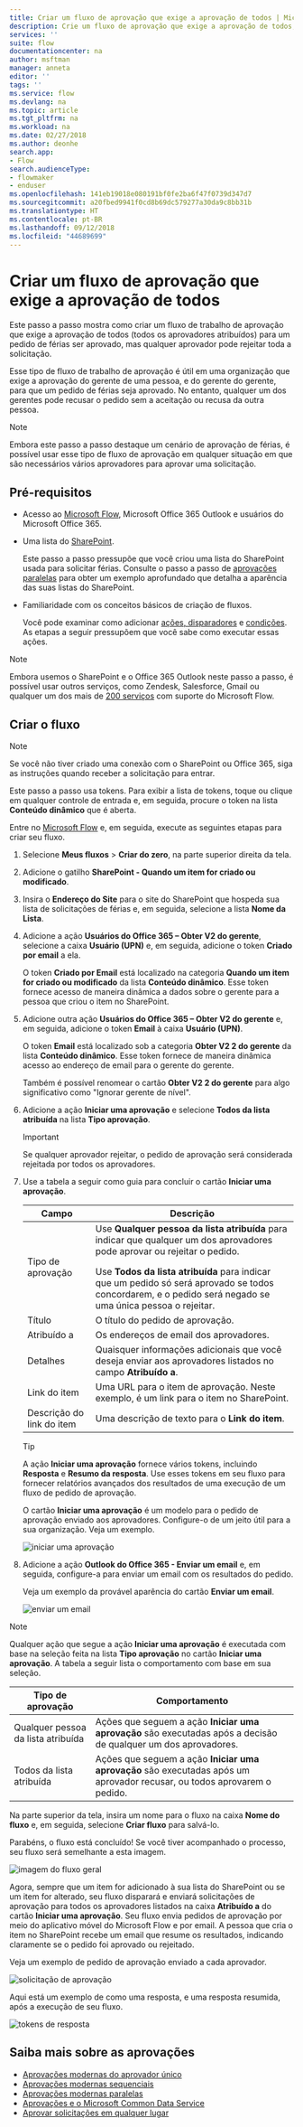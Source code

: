 ```yaml
---
title: Criar um fluxo de aprovação que exige a aprovação de todos | Microsoft Docs
description: Crie um fluxo de aprovação que exige a aprovação de todos, ou a rejeição da solicitação por uma pessoa.
services: ''
suite: flow
documentationcenter: na
author: msftman
manager: anneta
editor: ''
tags: ''
ms.service: flow
ms.devlang: na
ms.topic: article
ms.tgt_pltfrm: na
ms.workload: na
ms.date: 02/27/2018
ms.author: deonhe
search.app:
- Flow
search.audienceType:
- flowmaker
- enduser
ms.openlocfilehash: 141eb19018e080191bf0fe2ba6f47f0739d347d7
ms.sourcegitcommit: a20fbed9941f0cd8b69dc579277a30da9c8bb31b
ms.translationtype: HT
ms.contentlocale: pt-BR
ms.lasthandoff: 09/12/2018
ms.locfileid: "44689699"
---
```

# <a name="create-an-approval-flow-that-requires-everyone-to-approve"></a>Criar um fluxo de aprovação que exige a aprovação de todos

Este passo a passo mostra como criar um fluxo de trabalho de aprovação que exige a aprovação de todos (todos os aprovadores atribuídos) para um pedido de férias ser aprovado, mas qualquer aprovador pode rejeitar toda a solicitação.

Esse tipo de fluxo de trabalho de aprovação é útil em uma organização que exige a aprovação do gerente de uma pessoa, e do gerente do gerente, para que um pedido de férias seja aprovado. No entanto, qualquer um dos gerentes pode recusar o pedido sem a aceitação ou recusa da outra pessoa.

> [!NOTE]
> Embora este passo a passo destaque um cenário de aprovação de férias, é possível usar esse tipo de fluxo de aprovação em qualquer situação em que são necessários vários aprovadores para aprovar uma solicitação.
>
>

## <a name="prerequisites"></a>Pré-requisitos

* Acesso ao [Microsoft Flow](https://flow.microsoft.com), Microsoft Office 365 Outlook e usuários do Microsoft Office 365.
* Uma lista do [SharePoint](https://support.office.com/article/SharePoint-lists-I-An-introduction-f11cd5fe-bc87-4f9e-9bfe-bbd87a22a194).

    Este passo a passo pressupõe que você criou uma lista do SharePoint usada para solicitar férias. Consulte o passo a passo de [aprovações paralelas](parallel-modern-approvals.md) para obter um exemplo aprofundado que detalha a aparência das suas listas do SharePoint.
* Familiaridade com os conceitos básicos de criação de fluxos.

    Você pode examinar como adicionar [ações, disparadores](multi-step-logic-flow.md#add-another-action) e [condições](add-condition.md). As etapas a seguir pressupõem que você sabe como executar essas ações.

> [!NOTE]
> Embora usemos o SharePoint e o Office 365 Outlook neste passo a passo, é possível usar outros serviços, como Zendesk, Salesforce, Gmail ou qualquer um dos mais de [200 serviços](https://flow.microsoft.com/connectors/) com suporte do Microsoft Flow.
>
>

## <a name="create-the-flow"></a>Criar o fluxo

> [!NOTE]
> Se você não tiver criado uma conexão com o SharePoint ou Office 365, siga as instruções quando receber a solicitação para entrar.
>
>

Este passo a passo usa tokens. Para exibir a lista de tokens, toque ou clique em qualquer controle de entrada e, em seguida, procure o token na lista **Conteúdo dinâmico** que é aberta.

Entre no [Microsoft Flow](https://flow.microsoft.com) e, em seguida, execute as seguintes etapas para criar seu fluxo.

1. Selecione **Meus fluxos** > **Criar do zero**, na parte superior direita da tela.
1. Adicione o gatilho **SharePoint - Quando um item for criado ou modificado**.
1. Insira o **Endereço do Site** para o site do SharePoint que hospeda sua lista de solicitações de férias e, em seguida, selecione a lista **Nome da Lista**.
1. Adicione a ação **Usuários do Office 365 – Obter V2 do gerente**, selecione a caixa **Usuário (UPN)** e, em seguida, adicione o token **Criado por email** a ela.

    O token **Criado por Email** está localizado na categoria **Quando um item for criado ou modificado** da lista **Conteúdo dinâmico**. Esse token fornece acesso de maneira dinâmica a dados sobre o gerente para a pessoa que criou o item no SharePoint.

1. Adicione outra ação **Usuários do Office 365 – Obter V2 do gerente** e, em seguida, adicione o token **Email** à caixa **Usuário (UPN)**.

    O token **Email** está localizado sob a categoria **Obter V2 2 do gerente** da lista **Conteúdo dinâmico**. Esse token fornece de maneira dinâmica acesso ao endereço de email para o gerente do gerente.

    Também é possível renomear o cartão **Obter V2 2 do gerente** para algo significativo como "Ignorar gerente de nível".
1. Adicione a ação **Iniciar uma aprovação** e selecione **Todos da lista atribuída** na lista **Tipo aprovação**.

   > [!IMPORTANT]
   > Se qualquer aprovador rejeitar, o pedido de aprovação será considerada rejeitada por todos os aprovadores.
   >
   >
1. Use a tabela a seguir como guia para concluir o cartão **Iniciar uma aprovação**.

   | Campo | Descrição |
   | --- | --- |
   |  Tipo de aprovação |Use **Qualquer pessoa da lista atribuída** para indicar que qualquer um dos aprovadores pode aprovar ou rejeitar o pedido. </p>Use **Todos da lista atribuída** para indicar que um pedido só será aprovado se todos concordarem, e o pedido será negado se uma única pessoa o rejeitar. |
   |  Título |O título do pedido de aprovação. |
   |  Atribuído a |Os endereços de email dos aprovadores. |
   |  Detalhes |Quaisquer informações adicionais que você deseja enviar aos aprovadores listados no campo **Atribuído a**. |
   |  Link do item |Uma URL para o item de aprovação. Neste exemplo, é um link para o item no SharePoint. |
   |  Descrição do link do item |Uma descrição de texto para o **Link do item**. |

   > [!TIP]
   > A ação **Iniciar uma aprovação** fornece vários tokens, incluindo **Resposta** e **Resumo da resposta**. Use esses tokens em seu fluxo para fornecer relatórios avançados dos resultados de uma execução de um fluxo de pedido de aprovação.
   >
   >

    O cartão **Iniciar uma aprovação** é um modelo para o pedido de aprovação enviado aos aprovadores. Configure-o de um jeito útil para a sua organização. Veja um exemplo.

    ![iniciar uma aprovação](media/all-assigned-must-approve/start-an-approval-card.png)

1. Adicione a ação **Outlook do Office 365 - Enviar um email** e, em seguida, configure-a para enviar um email com os resultados do pedido.

    Veja um exemplo da provável aparência do cartão **Enviar um email**.

    ![enviar um email](media/all-assigned-must-approve/send-an-email-card.png)

> [!NOTE]
> Qualquer ação que segue a ação **Iniciar uma aprovação** é executada com base na seleção feita na lista **Tipo aprovação** no cartão **Iniciar uma aprovação**. A tabela a seguir lista o comportamento com base em sua seleção.
>
>

| Tipo de aprovação | Comportamento |
| --- | --- |
| Qualquer pessoa da lista atribuída |Ações que seguem a ação **Iniciar uma aprovação** são executadas após a decisão de qualquer um dos aprovadores. |
| Todos da lista atribuída |Ações que seguem a ação **Iniciar uma aprovação** são executadas após um aprovador recusar, ou todos aprovarem o pedido. |

Na parte superior da tela, insira um nome para o fluxo na caixa **Nome do fluxo** e, em seguida, selecione **Criar fluxo** para salvá-lo.

Parabéns, o fluxo está concluído! Se você tiver acompanhado o processo, seu fluxo será semelhante a esta imagem.

![imagem do fluxo geral](media/all-assigned-must-approve/overall-flow.png)

Agora, sempre que um item for adicionado à sua lista do SharePoint ou se um item for alterado, seu fluxo disparará e enviará solicitações de aprovação para todos os aprovadores listados na caixa **Atribuído a** do cartão **Iniciar uma aprovação**. Seu fluxo envia pedidos de aprovação por meio do aplicativo móvel do Microsoft Flow e por email. A pessoa que cria o item no SharePoint recebe um email que resume os resultados, indicando claramente se o pedido foi aprovado ou rejeitado.

Veja um exemplo de pedido de aprovação enviado a cada aprovador.

![solicitação de aprovação](media/all-assigned-must-approve/approval-request.png)

Aqui está um exemplo de como uma resposta, e uma resposta resumida, após a execução de seu fluxo.

![tokens de resposta](media/all-assigned-must-approve/response-output.png)

## <a name="learn-more-about-approvals"></a>Saiba mais sobre as aprovações

* [Aprovações modernas do aprovador único](modern-approvals.md)
* [Aprovações modernas sequenciais](sequential-modern-approvals.md)
* [Aprovações modernas paralelas](parallel-modern-approvals.md)
* [Aprovações e o Microsoft Common Data Service](common-data-model-approve.md)
* [Aprovar solicitações em qualquer lugar](mobile-approvals.md)
